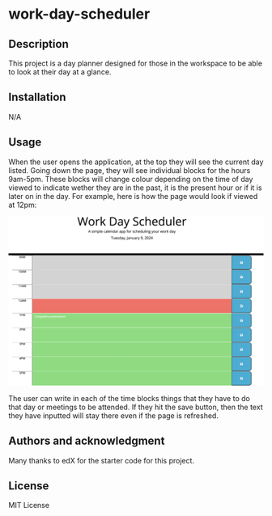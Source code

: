 # work-day-scheduler

## Description
This project is a day planner designed for those in the workspace to be able to look at their day at a glance.

## Installation
N/A

## Usage
When the user opens the application, at the top they will see the current day listed. Going down the page, they will see individual blocks for the hours 9am-5pm. These blocks will change colour depending on the time of day viewed to indicate wether they are in the past, it is the present hour or if it is later on in the day. For example, here is how the page would look if viewed at 12pm:

![Alt text](<assets/Screenshot 2024-01-09 at 19.53.57.png>)

The user can write in each of the time blocks things that they have to do that day or meetings to be attended. If they hit the save button, then the text they have inputted will stay there even if the page is refreshed.

## Authors and acknowledgment
Many thanks to edX for the starter code for this project.

## License
MIT License